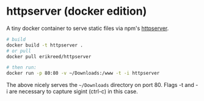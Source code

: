 # httpserver (docker edition)

A tiny docker container to serve static files via npm's [httpserver](https://www.npmjs.com/package/http-server).

```bash
# build
docker build -t httpserver .
# or pull
docker pull erikreed/httpserver

# then run:
docker run -p 80:80 -v ~/Downloads:/www -t -i httpserver

```

The above nicely serves the ```~/Downloads``` directory on port 80. Flags -t and -i are necessary to capture sigint (ctrl-c) in this case.

